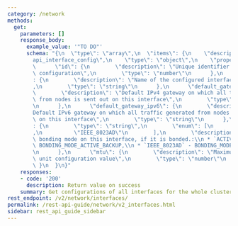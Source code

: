 ```yaml
---
category: /network
methods:
  get:
    parameters: []
    response_body:
      example_value: '"TO DO"'
      schema: "{\n  \"type\": \"array\",\n  \"items\": {\n    \"description\": \"\
        api_interface_config\",\n    \"type\": \"object\",\n    \"properties\": {\n\
        \      \"id\": {\n        \"description\": \"Unique identifier for this interface\
        \ configuration\",\n        \"type\": \"number\"\n      },\n      \"name\"\
        : {\n        \"description\": \"Name of the configured interface i.e. bond0\"\
        ,\n        \"type\": \"string\"\n      },\n      \"default_gateway\": {\n\
        \        \"description\": \"Default IPv4 gateway on which all traffic generated\
        \ from nodes is sent out on this interface\",\n        \"type\": \"string\"\
        \n      },\n      \"default_gateway_ipv6\": {\n        \"description\": \"\
        Default IPv6 gateway on which all traffic generated from nodes is sent out\
        \ on this interface\",\n        \"type\": \"string\"\n      },\n      \"bonding_mode\"\
        : {\n        \"type\": \"string\",\n        \"enum\": [\n          \"ACTIVE_BACKUP\"\
        ,\n          \"IEEE_8023AD\"\n        ],\n        \"description\": \"Linux\
        \ bonding mode on this interface, if it is bonded.:\\n * `ACTIVE_BACKUP` -\
        \ BONDING_MODE_ACTIVE_BACKUP,\\n * `IEEE_8023AD` - BONDING_MODE_IEEE_8023AD\"\
        \n      },\n      \"mtu\": {\n        \"description\": \"Maximum transmission\
        \ unit configuration value\",\n        \"type\": \"number\"\n      }\n   \
        \ }\n  }\n}"
    responses:
    - code: '200'
      description: Return value on success
    summary: Get configurations of all interfaces for the whole cluster.
rest_endpoint: /v2/network/interfaces/
permalink: /rest-api-guide/network/v2_interfaces.html
sidebar: rest_api_guide_sidebar
---
```

